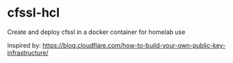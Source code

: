 # cfssl-hcl
Create and deploy cfssl in a docker container for homelab use

Inspired by: https://blog.cloudflare.com/how-to-build-your-own-public-key-infrastructure/